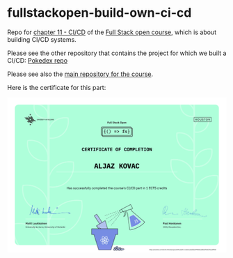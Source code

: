 # fullstackopen-build-own-ci-cd
Repo for [chapter 11 - CI/CD](https://fullstackopen.com/en/part11) of the [Full Stack open course](https://fullstackopen.com/en/), which is about building CI/CD systems.

Please see the other repository that contains the project for which we built a CI/CD: [Pokedex repo](https://github.com/alko5923/fullstackopen-part11-CI-CD-pokedex)

Please see also the [main repository for the course](https://github.com/aljazkovac/fullstackopen-part0-to-part9-react).

Here is the certificate for this part:

![Certificate - part 11 - CI/CD](https://github.com/aljazkovac/fullstackopen-part11-CI-CD-build-own-ci-cd/blob/main/certificate-fullstack-part11-cicd.png)


